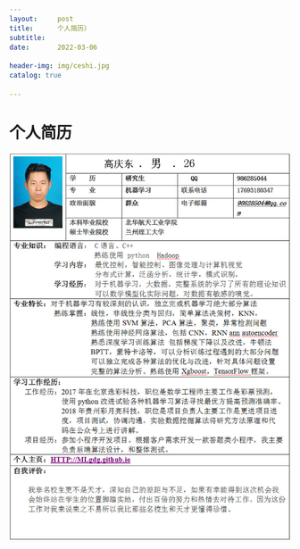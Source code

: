 ```yaml
---
layout:     post
title:      个人简历）
subtitle:   
date:       2022-03-06
      
header-img: img/ceshi.jpg
catalog: true

---
```


# 个人简历

![个人简历](/img/个人简历.jpg)

